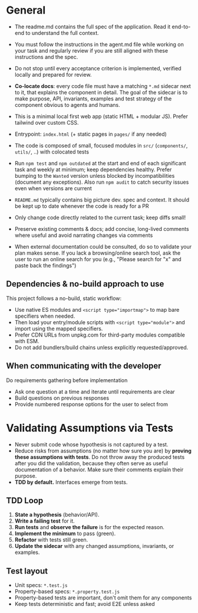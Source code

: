# General

- The readme.md contains the full spec of the application. Read it end-to-end to understand the full context.
- You must follow the instructions in the agent.md file while working on your task and regularly review if you are still aligned with these instructions and the spec.
- Do not stop until every acceptance criterion is implemented, verified locally and prepared for review.
- **Co-locate docs**: every code file must have a matching `*.md` sidecar next to it, that explains the component in detail. The goal of the sidecar is to make purpose, API, invariants, examples and test strategy of the component obvious to agents and humans.

- This is a minimal local first web app (static HTML + modular JS). Prefer tailwind over custom CSS.
- Entrypoint: `index.html` (+ static pages in `pages/` if any needed)
- The code is composed of small, focused modules in `src/` (`components/`, `utils/`, ..) with colocated tests
- Run `npm test` and `npm outdated` at the start and end of each significant task and weekly at minimum; keep dependencies healthy. Prefer bumping to the `Wanted` version unless blocked by incompatibilities (document any exceptions). Also run `npm audit` to catch security issues even when versions are current
- `README.md` typically contains big picture dev. spec and context. It should be kept up to date whenever the code is ready for a PR
- Only change code directly related to the current task; keep diffs small!
- Preserve existing comments & docs; add concise, long-lived comments where useful and avoid narrating changes via comments
- When external documentation could be consulted, do so to validate your plan makes sense. If you lack a browsing/online search tool, ask the user to run an online search for you (e.g., "Please search for \"x\" and paste back the findings")

## Dependencies & no-build approach to use

This project follows a no-build, static workflow:

- Use native ES modules and `<script type="importmap">` to map bare specifiers when needed.
- Then load your entry/module scripts with `<script type="module">` and import using the mapped specifiers.
- Prefer CDN URLs from unpkg.com for third-party modules compatible with ESM.
- Do not add bundlers/build chains unless explicitly requested/approved.

## When communicating with the developer

Do requirements gathering before implementation

- Ask one question at a time and iterate until requirements are clear
- Build questions on previous responses
- Provide numbered response options for the user to select from

# Validating Assumptions via Tests

- Never submit code whose hypothesis is not captured by a test.
- Reduce risks from assumptions (no matter how sure you are) by **proving these assumptions with tests**.
  Do not throw away the produced tests after you did the validation, because they often serve as useful documentation of a behavior. Make sure their comments explain their purpose.
- **TDD by default.** Interfaces emerge from tests.

## TDD Loop

1. **State a hypothesis** (behavior/API).
2. **Write a failing test** for it.
3. **Run tests** and **observe the failure** is for the expected reason.
4. **Implement the minimum** to pass (green).
5. **Refactor** with tests still green.
6. **Update the sidecar** with any changed assumptions, invariants, or examples.

## Test layout

- Unit specs: `*.test.js`
- Property-based specs: `*.property.test.js`
- Property-based tests are important, don't omit them for any components
- Keep tests deterministic and fast; avoid E2E unless asked
